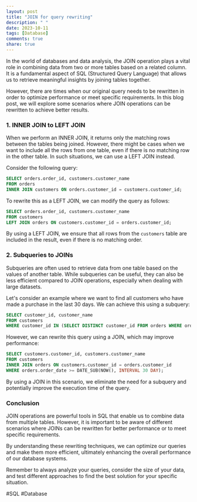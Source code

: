 ```yaml
---
layout: post
title: "JOIN for query rewriting"
description: " "
date: 2023-10-11
tags: [Database]
comments: true
share: true
---
```


In the world of databases and data analysis, the JOIN operation plays a vital role in combining data from two or more tables based on a related column. It is a fundamental aspect of SQL (Structured Query Language) that allows us to retrieve meaningful insights by joining tables together.

However, there are times when our original query needs to be rewritten in order to optimize performance or meet specific requirements. In this blog post, we will explore some scenarios where JOIN operations can be rewritten to achieve better results.

### 1. INNER JOIN to LEFT JOIN

When we perform an INNER JOIN, it returns only the matching rows between the tables being joined. However, there might be cases when we want to include all the rows from one table, even if there is no matching row in the other table. In such situations, we can use a LEFT JOIN instead.

Consider the following query:

```sql
SELECT orders.order_id, customers.customer_name
FROM orders
INNER JOIN customers ON orders.customer_id = customers.customer_id;
```

To rewrite this as a LEFT JOIN, we can modify the query as follows:

```sql
SELECT orders.order_id, customers.customer_name
FROM customers
LEFT JOIN orders ON customers.customer_id = orders.customer_id;
```

By using a LEFT JOIN, we ensure that all rows from the `customers` table are included in the result, even if there is no matching order.

### 2. Subqueries to JOINs

Subqueries are often used to retrieve data from one table based on the values of another table. While subqueries can be useful, they can also be less efficient compared to JOIN operations, especially when dealing with large datasets.

Let's consider an example where we want to find all customers who have made a purchase in the last 30 days. We can achieve this using a subquery:

```sql
SELECT customer_id, customer_name
FROM customers
WHERE customer_id IN (SELECT DISTINCT customer_id FROM orders WHERE order_date >= DATE_SUB(NOW(), INTERVAL 30 DAY));
```

However, we can rewrite this query using a JOIN, which may improve performance:

```sql
SELECT customers.customer_id, customers.customer_name
FROM customers
INNER JOIN orders ON customers.customer_id = orders.customer_id
WHERE orders.order_date >= DATE_SUB(NOW(), INTERVAL 30 DAY);
```

By using a JOIN in this scenario, we eliminate the need for a subquery and potentially improve the execution time of the query.

### Conclusion

JOIN operations are powerful tools in SQL that enable us to combine data from multiple tables. However, it is important to be aware of different scenarios where JOINs can be rewritten for better performance or to meet specific requirements.

By understanding these rewriting techniques, we can optimize our queries and make them more efficient, ultimately enhancing the overall performance of our database systems.

Remember to always analyze your queries, consider the size of your data, and test different approaches to find the best solution for your specific situation.

#SQL #Database